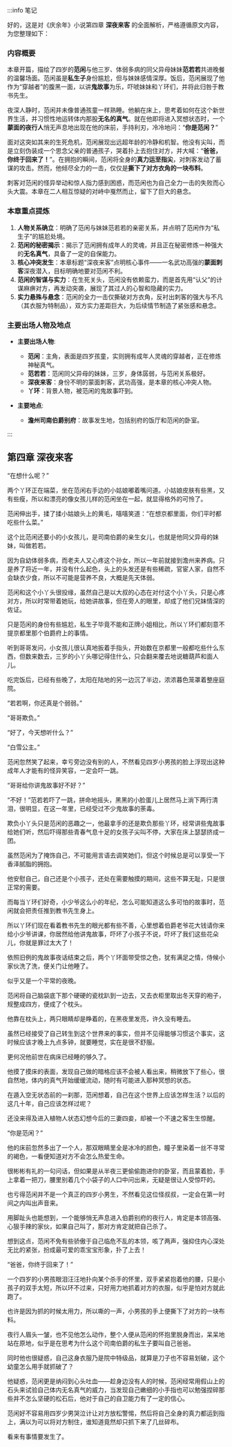 :::info 笔记

好的，这是对《庆余年》小说第四章 **深夜来客** 的全面解析，严格遵循原文内容，为您整理如下：

### 内容概要

本章开篇，描绘了四岁的**范闲**与他三岁、体弱多病的同父异母妹妹**范若若**共进晚餐的温馨场面。范闲虽是**私生子**身份尴尬，但与妹妹感情深厚。饭后，范闲展现了他作为“穿越者”的腹黑一面，以讲**鬼故事**为乐，吓唬妹妹和丫环们，并将此归咎于教书先生。

夜深人静时，范闲并未像普通孩童一样熟睡。他躺在床上，思考着如何在这个新世界生活，并习惯性地运转体内那股**无名的真气**。就在他即将进入冥想状态时，一个**蒙面的夜行人**悄无声息地出现在他的床前，手持利刃，冷冷地问：“**你是范闲？**”

面对这突如其来的生死危机，范闲展现出远超年龄的冷静和机智。他没有尖叫，而是立刻伪装成一个思念父亲的普通孩子，哭着扑上去抱住对方，并大喊：“**爸爸，你终于回来了！**”。在拥抱的瞬间，范闲将全身的**真力运至指尖**，对刺客发动了蓄谋的攻击。然而，他倾尽全力的一击，仅仅是**撕下了对方衣角的一块布料**。

刺客对范闲的怪异举动和惊人指力感到困惑，而范闲也为自己全力一击的失败而心头大震。本章在二人相互惊疑的对峙中戛然而止，留下了巨大的悬念。

### 本章重点提炼

1.  **人物关系确立**：明确了范闲与妹妹范若若的亲密关系，并点明了范闲作为“私生子”的尴尬处境。
2.  **范闲的秘密揭示**：揭示了范闲拥有成年人的灵魂，并且正在秘密修炼一种强大的**无名真气**，具备了一定的自保能力。
3.  **核心冲突发生**：本章标题“深夜来客”点明核心事件——一名武功高强的**蒙面刺客**深夜潜入，目标明确地要对范闲不利。
4.  **范闲的智谋与实力**：在生死关头，范闲没有依赖蛮力，而是首先用“认父”的计谋麻痹对方，再发动突袭，展现了其过人的心智和隐藏的实力。
5.  **实力悬殊与悬念**：范闲的全力一击仅撕破对方衣角，反衬出刺客的强大与不凡（其衣服为特制品），双方实力差距巨大，为后续情节制造了紧张感和悬念。

### 主要出场人物及地点

*   **主要出场人物**:
    *   **范闲**：主角，表面是四岁孩童，实则拥有成年人灵魂的穿越者，正在修炼神秘真气。
    *   **范若若**：范闲同父异母的妹妹，三岁，身体孱弱，与范闲关系极好。
    *   **深夜来客**：身份不明的蒙面刺客，武功高强，是本章的核心冲突人物。
    *   **丫环**：背景人物，被范闲的鬼故事吓到。

*   **主要地点**:
    *   **澹州司南伯爵别府**：故事发生地，包括别府的饭厅和范闲的卧室。

:::

## 第四章 **深夜来客**

“在想什么呢？”

两个丫环正在端菜，坐在范闲右手边的小姑娘嘟着嘴问道。小姑娘皮肤有些黑，又有些瘦，所以和漂亮的像女孩儿样的范闲坐在一起，就显得格外的可怜了。

范闲伸出手，揉了揉小姑娘头上的黄毛，嘻嘻笑道：“在想京都里面，你们平时都吃些什么菜。”

这个比范闲还要小的小女孩儿，是司南伯爵的亲生女儿，也就是他同父异母的妹妹，叫做若若。

因为自幼体弱多病，而老夫人又心疼这个孙女，所以一年前就接到澹州来养病。只是养了将近一年，并没有什么起色，头上的头发还是有些稀疏，官宦人家，自然不会缺衣少食，所以不可能是营养不良，大概是先天体弱。

范闲和这个小丫头很投缘，虽然自己是以大叔的心态在对付这个小丫头，只是心疼对方，所以时常带着她玩，给她讲故事，但在旁人的眼里，却成了他们兄妹情深的佐证。

只是范闲的身份有些尴尬，私生子毕竟不能和正牌小姐相比，所以丫环们都刻意不提京都里那个伯爵府上的事情。

听到哥哥发问，小女孩儿很认真地扳着手指头，开始数在京都里一般都吃些什么东西，但数来数去，三岁的小丫头哪记得住什么，只会翻来覆去地说糖葫芦和面人儿。

吃完饭后，已经有些晚了，太阳在陆地的另一边沉了半边，浓浓暮色笼罩着整座庭院。

“若若啊，你还真是个弱弱。”

“哥哥欺负。”

“好了，今天想听什么？”

“白雪公主。”

范闲忽然笑了起来，幸亏旁边没有别的人，不然看见四岁小男孩的脸上浮现出这种成年人才能有的怪异笑容，一定会吓一跳。

“哥哥给你讲鬼故事好不好？”

“不好！”范若若吓了一跳，拼命地摇头，黑黑的小脸蛋儿上居然马上淌下两行清泪，很明显，在这一年里，已经受过不少鬼故事的荼毒。

欺负小丫头只是范闲的恶趣之一，他最拿手的还是欺负那些丫环，经常讲些鬼故事给她们听，然后吓得那些青春气息十足的女孩子尖叫不停，大家在床上瑟瑟挤成一团。

虽然范闲为了掩饰自己，不可能用言语去调笑她们，但这个时候总是可以享受一下香泽腻脂的拥抱。

他安慰自己，自己还是个小孩子，还处在需要触摸的期间，这些不算无耻，只是很正常的需要。

而每当丫环们好奇，小少爷这么小的年纪，怎么可能知道这么多可怕的故事时，范闲就会把责任推到教书先生身上。

所以丫环们现在看着教书先生的眼光都有些不善，心里想着伯爵老爷花大钱请你来给小少爷讲课，你居然给他讲鬼故事，吓坏了小孩子不说，吓坏了我们这些花朵儿，你就是罪过太大了！

依照旧例的鬼故事夜话结束之后，两个丫环面带受惊之色，犹有满足之情，侍候小家伙洗了洗，便关门让他睡了。

似乎又是一个平常的夜晚。

范闲将自己脑袋底下那个硬硬的瓷枕趴到一边去，又去衣柜里取出冬天穿的袍子，规整成四方，便成了个枕头。

他靠在枕头上，两只眼睛却是睁着的，在黑夜里发亮，许久没有睡去。

虽然已经接受了自己转生到这个世界来的事实，但并不见得能够习惯这个事实，这时候应该才晚上九点多钟，就要睡觉，实在是很不舒服。

更何况他前世在病床已经睡的够久了。

他摸了摸床的表面，发现自己做的暗格应该不会被人看出来，稍微放下了些心，很自然地，体内的真气开始缓缓流动，随时有可能进入那种冥想的状态。

在遁入空无状态前的一刹那，范闲想着，自己在这个世界上应该怎样生活？以后的这几十年，自己应该怎样过呢？

还没来得及进入植物人状态幻想今后的三妻四妾，却被一个不速之客生生惊醒。

“你是范闲？”

他的床前忽然多出了一个人，那双眼睛里全是冰冷的颜色，瞳子里染着一丝不寻常的褐色，一看便知道对方不会怎么热爱生命。

很彬彬有礼的一句问话，但如果是从半夜三更偷偷跑进你的卧室，而且蒙着脸，手上拿着一把刀，腰里别着几个小袋子的人口中问出来，无疑是很让人受惊吓的。

也亏得范闲并不是一个真正的四岁小男生，不然看见这位怪叔叔，一定会在第一时间之内叫出声音来。

用脚趾头也能想到，一个能够悄无声息进入伯爵别府的夜行人，肯定是本领高强、心狠手辣的家伙，如果自己叫了，那对方肯定就把自己杀了。

想到这点，范闲不免有些骄傲于自己临危不乱的本领，咳了两声，强抑住内心深处无比的紧张，扮成最可爱的乖宝宝形象，扑了上去！

“爸爸，你终于回来了！”

一个四岁的小男孩眼泪汪汪地扑向某个杀手的怀里，双手紧紧抱着他的腰，只是小孩子的双手太短，所以环不过来，只好用力地抓着对方的衣服，似乎是怕对方就此跑了。

也许是因为抓的时候太用力，所以嘶的一声，小男孩的手上便撕下了对方的一块布料。

夜行人眉头一皱，也不见他怎么动作，整个人便从范闲的怀抱里脱身而出，呆呆地站在原地，似乎是在思考为什么这个司南伯爵的私生子要叫自己爸爸。

同时他也很疑惑，自己这身衣服乃是院中特级品，就算是刀子也不容易划破，这个幼童怎么用手就抓破了？

他疑惑，范闲更是纳闷到心头吐血——趁身边没有人的时候，范闲经常用假山上的石头来试验自己体内无名真气的威力，当发现自己嫩细的小手指也可以勉强捏碎那些并不怎么坚硬的松石后，他对于自己的自卫能力有了一定的信心。

范闲好不容易用四岁少男哭泣计让对方放松警惕，然后将自己全身的真力都运到指上，满以为可以将对方制住，谁知道竟然却只抓下来了几丝碎布。

看来有事情要发生了。


